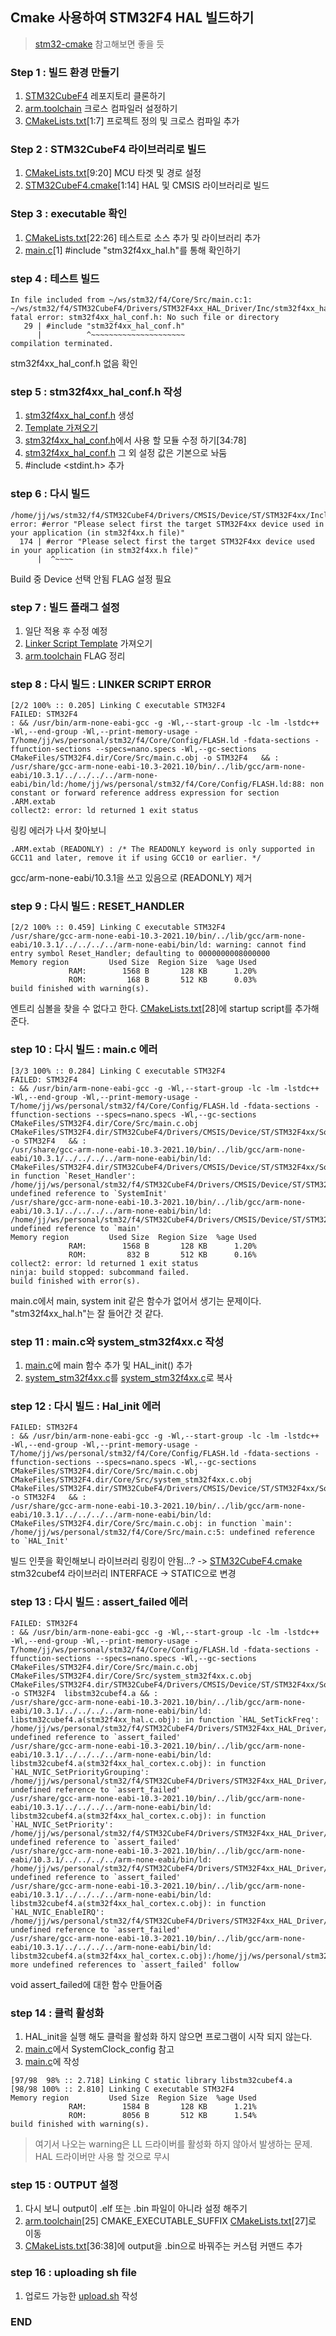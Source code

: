 ## Cmake 사용하여 STM32F4 HAL 빌드하기 

> [stm32-cmake](https://github.com/ObKo/stm32-cmake/tree/master) 참고해보면 좋을 듯

### Step 1 : 빌드 환경 만들기
1. [STM32CubeF4](https://github.com/STMicroelectronics/STM32CubeF4) 레포지토리 클론하기  
2. [arm.toolchain](arm.toolchain) 크로스 컴파일러 설정하기
3. [CMakeLists.txt](CMakeLists.txt)[1:7] 프로젝트 정의 및 크로스 컴파일 추가

### Step 2 : STM32CubeF4 라이브러리로 빌드
1. [CMakeLists.txt](CMakeLists.txt)[9:20] MCU 타겟 및 경로 설정
2. [STM32CubeF4.cmake](STM32CubeF4.cmake)[1:14] HAL 및 CMSIS 라이브러리로 빌드

### Step 3 : executable 확인
1. [CMakeLists.txt](CMakeLists.txt)[22:26] 테스트로 소스 추가 및 라이브러리 추가
2. [main.c](Core/Src/main.c)[1] #include "stm32f4xx_hal.h"를 통해 확인하기

### step 4 : 테스트 빌드
```
In file included from ~/ws/stm32/f4/Core/Src/main.c:1:
~/ws/stm32/f4/STM32CubeF4/Drivers/STM32F4xx_HAL_Driver/Inc/stm32f4xx_hal.h:29:10: fatal error: stm32f4xx_hal_conf.h: No such file or directory
   29 | #include "stm32f4xx_hal_conf.h"
      |          ^~~~~~~~~~~~~~~~~~~~~~
compilation terminated.
```
stm32f4xx_hal_conf.h 없음 확인

### step 5 : stm32f4xx_hal_conf.h 작성
1. [stm32f4xx_hal_conf.h](Core/Config/stm32f4xx_hal_config.h) 생성
2. [Template 가져오기](STM32CubeF4/Projects/STM32F446ZE-Nucleo/Templates/Inc/stm32f4xx_hal_conf.h)
3. [stm32f4xx_hal_conf.h](Core/Config/stm32f4xx_hal_config.h)에서 사용 할 모듈 수정 하기[34:78]
4. [stm32f4xx_hal_conf.h](Core/Config/stm32f4xx_hal_config.h) 그 외 설정 값은 기본으로 놔둠
5. #include <stdint.h> 추가

### step 6 : 다시 빌드
```
/home/jj/ws/stm32/f4/STM32CubeF4/Drivers/CMSIS/Device/ST/STM32F4xx/Include/stm32f4xx.h:174:2: error: #error "Please select first the target STM32F4xx device used in your application (in stm32f4xx.h file)"
  174 | #error "Please select first the target STM32F4xx device used in your application (in stm32f4xx.h file)"
      |  ^~~~~
```
Build 중 Device 선택 안됨 FLAG 설정 필요


### step 7 : 빌드 플래그 설정
1. 일단 적용 후 수정 예정
2. [Linker Script Template](STM32CubeF4/Projects/STM32F446ZE-Nucleo/Templates/STM32CubeIDE/STM32F446ZETX_FLASH.ld) 가져오기
3. [arm.toolchain](arm.toolchain) FLAG 정리

### step 8 : 다시 빌드 : LINKER SCRIPT ERROR
```
[2/2 100% :: 0.205] Linking C executable STM32F4
FAILED: STM32F4 
: && /usr/bin/arm-none-eabi-gcc -g -Wl,--start-group -lc -lm -lstdc++ -Wl,--end-group -Wl,--print-memory-usage -T/home/jj/ws/personal/stm32/f4/Core/Config/FLASH.ld -fdata-sections -ffunction-sections --specs=nano.specs -Wl,--gc-sections CMakeFiles/STM32F4.dir/Core/Src/main.c.obj -o STM32F4   && :
/usr/share/gcc-arm-none-eabi-10.3-2021.10/bin/../lib/gcc/arm-none-eabi/10.3.1/../../../../arm-none-eabi/bin/ld:/home/jj/ws/personal/stm32/f4/Core/Config/FLASH.ld:88: non constant or forward reference address expression for section .ARM.extab
collect2: error: ld returned 1 exit status
```

링킹 에러가 나서 찾아보니

```
.ARM.extab (READONLY) : /* The READONLY keyword is only supported in GCC11 and later, remove it if using GCC10 or earlier. */
```

gcc/arm-none-eabi/10.3.1을 쓰고 있음으로 (READONLY) 제거


### step 9 : 다시 빌드 : RESET_HANDLER
```
[2/2 100% :: 0.459] Linking C executable STM32F4
/usr/share/gcc-arm-none-eabi-10.3-2021.10/bin/../lib/gcc/arm-none-eabi/10.3.1/../../../../arm-none-eabi/bin/ld: warning: cannot find entry symbol Reset_Handler; defaulting to 0000000008000000
Memory region         Used Size  Region Size  %age Used
             RAM:        1568 B       128 KB      1.20%
             ROM:         168 B       512 KB      0.03%
build finished with warning(s).
```

엔트리 심볼을 찾을 수 없다고 한다.
[CMakeLists.txt](CMakeLists.txt)[28]에 startup script를 추가해준다.


### step 10 : 다시 빌드 : main.c 에러
```
[3/3 100% :: 0.284] Linking C executable STM32F4
FAILED: STM32F4 
: && /usr/bin/arm-none-eabi-gcc -g -Wl,--start-group -lc -lm -lstdc++ -Wl,--end-group -Wl,--print-memory-usage -T/home/jj/ws/personal/stm32/f4/Core/Config/FLASH.ld -fdata-sections -ffunction-sections --specs=nano.specs -Wl,--gc-sections CMakeFiles/STM32F4.dir/Core/Src/main.c.obj CMakeFiles/STM32F4.dir/STM32CubeF4/Drivers/CMSIS/Device/ST/STM32F4xx/Source/Templates/gcc/startup_stm32f446xx.s.obj -o STM32F4   && :
/usr/share/gcc-arm-none-eabi-10.3-2021.10/bin/../lib/gcc/arm-none-eabi/10.3.1/../../../../arm-none-eabi/bin/ld: CMakeFiles/STM32F4.dir/STM32CubeF4/Drivers/CMSIS/Device/ST/STM32F4xx/Source/Templates/gcc/startup_stm32f446xx.s.obj: in function `Reset_Handler':
/home/jj/ws/personal/stm32/f4/STM32CubeF4/Drivers/CMSIS/Device/ST/STM32F4xx/Source/Templates/gcc/startup_stm32f446xx.s:64: undefined reference to `SystemInit'
/usr/share/gcc-arm-none-eabi-10.3-2021.10/bin/../lib/gcc/arm-none-eabi/10.3.1/../../../../arm-none-eabi/bin/ld: /home/jj/ws/personal/stm32/f4/STM32CubeF4/Drivers/CMSIS/Device/ST/STM32F4xx/Source/Templates/gcc/startup_stm32f446xx.s:100: undefined reference to `main'
Memory region         Used Size  Region Size  %age Used
             RAM:        1568 B       128 KB      1.20%
             ROM:         832 B       512 KB      0.16%
collect2: error: ld returned 1 exit status
ninja: build stopped: subcommand failed.
build finished with error(s).
```

main.c에서 main, system init 같은 함수가 없어서 생기는 문제이다. "stm32f4xx_hal.h"는 잘 들어간 것 같다.


### step 11 : main.c와 system_stm32f4xx.c 작성
1. [main.c](Core/Src/main.c)에 main 함수 추가 및 HAL_init() 추가  
2. [system_stm32f4xx.c](STM32CubeF4/Projects/STM32F446ZE-Nucleo/Templates/Src/system_stm32f4xx.c)를 [system_stm32f4xx.c](Core/Src/system_stm32f4xx.c)로 복사  


### step 12 : 다시 빌드 : Hal_init 에러
```
FAILED: STM32F4 
: && /usr/bin/arm-none-eabi-gcc -g -Wl,--start-group -lc -lm -lstdc++ -Wl,--end-group -Wl,--print-memory-usage -T/home/jj/ws/personal/stm32/f4/Core/Config/FLASH.ld -fdata-sections -ffunction-sections --specs=nano.specs -Wl,--gc-sections CMakeFiles/STM32F4.dir/Core/Src/main.c.obj CMakeFiles/STM32F4.dir/Core/Src/system_stm32f4xx.c.obj CMakeFiles/STM32F4.dir/STM32CubeF4/Drivers/CMSIS/Device/ST/STM32F4xx/Source/Templates/gcc/startup_stm32f446xx.s.obj -o STM32F4   && :
/usr/share/gcc-arm-none-eabi-10.3-2021.10/bin/../lib/gcc/arm-none-eabi/10.3.1/../../../../arm-none-eabi/bin/ld: CMakeFiles/STM32F4.dir/Core/Src/main.c.obj: in function `main':
/home/jj/ws/personal/stm32/f4/Core/Src/main.c:5: undefined reference to `HAL_Init'
```

빌드 인풋을 확인해보니 라이브러리 링킹이 안됨...?
-> [STM32CubeF4.cmake](STM32CubeF4.cmake) stm32cubef4 라이브러리 INTERFACE -> STATIC으로 변경


### step 13 : 다시 빌드 : assert_failed 에러
```
FAILED: STM32F4 
: && /usr/bin/arm-none-eabi-gcc -g -Wl,--start-group -lc -lm -lstdc++ -Wl,--end-group -Wl,--print-memory-usage -T/home/jj/ws/personal/stm32/f4/Core/Config/FLASH.ld -fdata-sections -ffunction-sections --specs=nano.specs -Wl,--gc-sections CMakeFiles/STM32F4.dir/Core/Src/main.c.obj CMakeFiles/STM32F4.dir/Core/Src/system_stm32f4xx.c.obj CMakeFiles/STM32F4.dir/STM32CubeF4/Drivers/CMSIS/Device/ST/STM32F4xx/Source/Templates/gcc/startup_stm32f446xx.s.obj -o STM32F4  libstm32cubef4.a && :
/usr/share/gcc-arm-none-eabi-10.3-2021.10/bin/../lib/gcc/arm-none-eabi/10.3.1/../../../../arm-none-eabi/bin/ld: libstm32cubef4.a(stm32f4xx_hal.c.obj): in function `HAL_SetTickFreq':
/home/jj/ws/personal/stm32/f4/STM32CubeF4/Drivers/STM32F4xx_HAL_Driver/Src/stm32f4xx_hal.c:346: undefined reference to `assert_failed'
/usr/share/gcc-arm-none-eabi-10.3-2021.10/bin/../lib/gcc/arm-none-eabi/10.3.1/../../../../arm-none-eabi/bin/ld: libstm32cubef4.a(stm32f4xx_hal_cortex.c.obj): in function `HAL_NVIC_SetPriorityGrouping':
/home/jj/ws/personal/stm32/f4/STM32CubeF4/Drivers/STM32F4xx_HAL_Driver/Src/stm32f4xx_hal_cortex.c:144: undefined reference to `assert_failed'
/usr/share/gcc-arm-none-eabi-10.3-2021.10/bin/../lib/gcc/arm-none-eabi/10.3.1/../../../../arm-none-eabi/bin/ld: libstm32cubef4.a(stm32f4xx_hal_cortex.c.obj): in function `HAL_NVIC_SetPriority':
/home/jj/ws/personal/stm32/f4/STM32CubeF4/Drivers/STM32F4xx_HAL_Driver/Src/stm32f4xx_hal_cortex.c:168: undefined reference to `assert_failed'
/usr/share/gcc-arm-none-eabi-10.3-2021.10/bin/../lib/gcc/arm-none-eabi/10.3.1/../../../../arm-none-eabi/bin/ld: /home/jj/ws/personal/stm32/f4/STM32CubeF4/Drivers/STM32F4xx_HAL_Driver/Src/stm32f4xx_hal_cortex.c:169: undefined reference to `assert_failed'
/usr/share/gcc-arm-none-eabi-10.3-2021.10/bin/../lib/gcc/arm-none-eabi/10.3.1/../../../../arm-none-eabi/bin/ld: libstm32cubef4.a(stm32f4xx_hal_cortex.c.obj): in function `HAL_NVIC_EnableIRQ':
/home/jj/ws/personal/stm32/f4/STM32CubeF4/Drivers/STM32F4xx_HAL_Driver/Src/stm32f4xx_hal_cortex.c:188: undefined reference to `assert_failed'
/usr/share/gcc-arm-none-eabi-10.3-2021.10/bin/../lib/gcc/arm-none-eabi/10.3.1/../../../../arm-none-eabi/bin/ld: libstm32cubef4.a(stm32f4xx_hal_cortex.c.obj):/home/jj/ws/personal/stm32/f4/STM32CubeF4/Drivers/STM32F4xx_HAL_Driver/Src/stm32f4xx_hal_cortex.c:204: more undefined references to `assert_failed' follow
```

void assert_failed에 대한 함수 만들어줌


### step 14 : 클럭 활성화
1. HAL_init을 실행 해도 클럭을 활성화 하지 않으면 프로그램이 시작 되지 않는다.
2. [main.c](STM32CubeF4/Projects/STM32F446ZE-Nucleo/Templates/Src/main.c)에서 SystemClock_config 참고
3. [main.c](Core/Src/main.c)에 작성

```
[97/98  98% :: 2.718] Linking C static library libstm32cubef4.a
[98/98 100% :: 2.810] Linking C executable STM32F4
Memory region         Used Size  Region Size  %age Used
             RAM:        1584 B       128 KB      1.21%
             ROM:        8056 B       512 KB      1.54%
build finished with warning(s).
```
> 여기서 나오는 warning은 LL 드라이버를 활성화 하지 않아서 발생하는 문제. HAL 드라이버만 사용 할 것으로 무시

### step 15 : OUTPUT 설정
1. 다시 보니 output이 .elf 또는 .bin 파일이 아니라 설정 해주기
2. [arm.toolchain](arm.toolchain)[25] CMAKE_EXECUTABLE_SUFFIX [CMakeLists.txt](CMakeLists.txt)[27]로 이동
3. [CMakeLists.txt](CMakeLists.txt)[36:38]에 output을 .bin으로 바꿔주는 커스텀 커맨드 추가

### step 16 : uploading sh file
1. 업로드 가능한 [upload.sh](upload.sh) 작성

### END